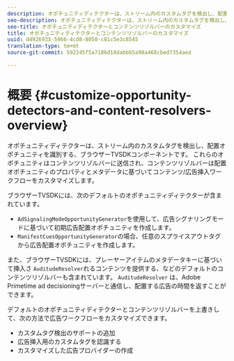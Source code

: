 ```yaml
---
description: オポチュニティディテクターは、ストリーム内のカスタムタグを検出し、配置オポチュニティを識別する、ブラウザーTVSDKコンポーネントです。 これらのオポチュニティはコンテンツリゾルバーに送信され、コンテンツリゾルバーは配置オポチュニティのプロパティとメタデータに基づいてコンテンツ/広告挿入ワークフローをカスタマイズします。
seo-description: オポチュニティディテクターは、ストリーム内のカスタムタグを検出し、配置オポチュニティを識別する、ブラウザーTVSDKコンポーネントです。 これらのオポチュニティはコンテンツリゾルバーに送信され、コンテンツリゾルバーは配置オポチュニティのプロパティとメタデータに基づいてコンテンツ/広告挿入ワークフローをカスタマイズします。
seo-title: オポチュニティディテクターとコンテンツリゾルバーのカスタマイズ
title: オポチュニティディテクターとコンテンツリゾルバーのカスタマイズ
uuid: d4926933-5966-4cd8-8050-c81c5e3c8545
translation-type: tm+mt
source-git-commit: 592245f5a7186d18dabbb5a98a468cbed7354aed

---
```



# 概要 {#customize-opportunity-detectors-and-content-resolvers-overview}

オポチュニティディテクターは、ストリーム内のカスタムタグを検出し、配置オポチュニティを識別する、ブラウザーTVSDKコンポーネントです。 これらのオポチュニティはコンテンツリゾルバーに送信され、コンテンツリゾルバーは配置オポチュニティのプロパティとメタデータに基づいてコンテンツ/広告挿入ワークフローをカスタマイズします。

ブラウザーTVSDKには、次のデフォルトのオポチュニティディテクターが含まれています。

* `AdSignalingModeOpportunityGenerator`を使用して、広告シグナリングモードに基づいて初期広告配置オポチュニティを作成します。
* `ManifestCuesOpportunityGenerator`の場合、任意のスプライスアウトタグから広告配置オポチュニティを作成します。

また、ブラウザーTVSDKには、プレーヤーアイテムのメタデータキーに基づいて挿入さ `AuditudeResolver`れるコンテンツを提供する、などのデフォルトのコンテンツリゾルバーも含まれています。 `AuditudeResolver` は、Adobe Primetime ad decisioningサーバーと通信し、配置する広告の時間を返すことができます。

デフォルトのオポチュニティディテクターとコンテンツリゾルバーを上書きして、次の方法で広告ワークフローをカスタマイズできます。

* カスタムタグ検出のサポートの追加
* 広告挿入用のカスタムタグを認識する
* カスタマイズした広告プロバイダーの作成

